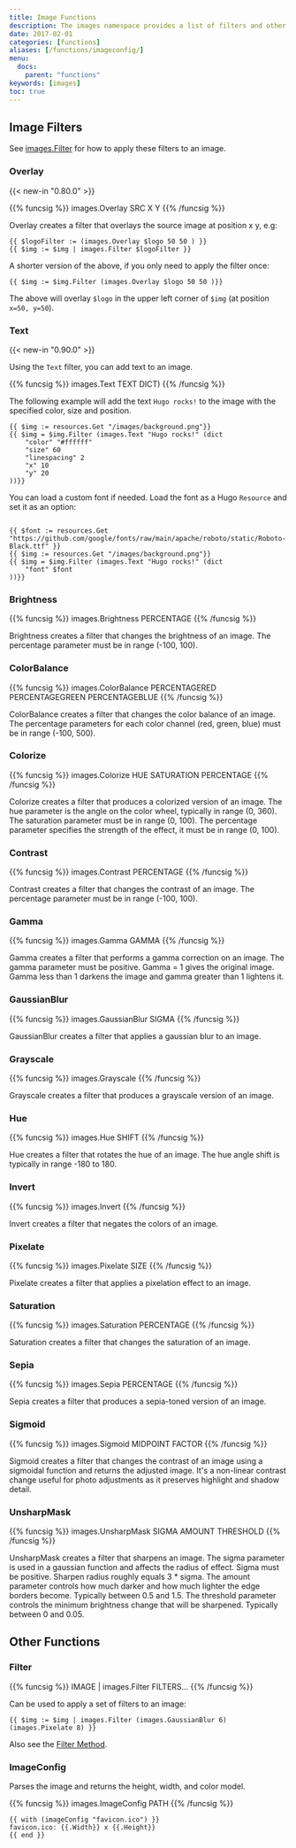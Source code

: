 ```yaml
---
title: Image Functions
description: The images namespace provides a list of filters and other image related functions.
date: 2017-02-01
categories: [functions]
aliases: [/functions/imageconfig/]
menu:
  docs:
    parent: "functions"
keywords: [images]
toc: true
---
```



## Image Filters

See [images.Filter](#filter) for how to apply these filters to an image.

### Overlay

{{< new-in "0.80.0" >}}

{{% funcsig %}}
images.Overlay SRC X Y
{{% /funcsig %}}

Overlay creates a filter that overlays the source image at position x y, e.g:


```go-html-template
{{ $logoFilter := (images.Overlay $logo 50 50 ) }}
{{ $img := $img | images.Filter $logoFilter }}
```

A shorter version of the above, if you only need to apply the filter once:

```go-html-template
{{ $img := $img.Filter (images.Overlay $logo 50 50 )}}
```

The above will overlay `$logo` in the upper left corner of `$img` (at position `x=50, y=50`).

### Text

{{< new-in "0.90.0" >}}

Using the `Text` filter, you can add text to an image.

{{% funcsig %}}
images.Text TEXT DICT)
{{% /funcsig %}}

The following example will add the text `Hugo rocks!` to the image with the specified color, size and position.

```go-html-template
{{ $img := resources.Get "/images/background.png"}}
{{ $img = $img.Filter (images.Text "Hugo rocks!" (dict
    "color" "#ffffff"
    "size" 60
    "linespacing" 2
    "x" 10
    "y" 20
))}}
```

You can load a custom font if needed. Load the font as a Hugo `Resource` and set it as an option:

```go-html-template

{{ $font := resources.Get "https://github.com/google/fonts/raw/main/apache/roboto/static/Roboto-Black.ttf" }}
{{ $img := resources.Get "/images/background.png"}}
{{ $img = $img.Filter (images.Text "Hugo rocks!" (dict
    "font" $font
))}}
```


### Brightness

{{% funcsig %}}
images.Brightness PERCENTAGE
{{% /funcsig %}}

Brightness creates a filter that changes the brightness of an image.
The percentage parameter must be in range (-100, 100).

### ColorBalance

{{% funcsig %}}
images.ColorBalance PERCENTAGERED PERCENTAGEGREEN PERCENTAGEBLUE
{{% /funcsig %}}

ColorBalance creates a filter that changes the color balance of an image.
The percentage parameters for each color channel (red, green, blue) must be in range (-100, 500).

### Colorize

{{% funcsig %}}
images.Colorize HUE SATURATION PERCENTAGE
{{% /funcsig %}}

Colorize creates a filter that produces a colorized version of an image.
The hue parameter is the angle on the color wheel, typically in range (0, 360).
The saturation parameter must be in range (0, 100).
The percentage parameter specifies the strength of the effect, it must be in range (0, 100).

### Contrast

{{% funcsig %}}
images.Contrast PERCENTAGE
{{% /funcsig %}}

Contrast creates a filter that changes the contrast of an image.
The percentage parameter must be in range (-100, 100).

### Gamma

{{% funcsig %}}
images.Gamma GAMMA
{{% /funcsig %}}

Gamma creates a filter that performs a gamma correction on an image.
The gamma parameter must be positive. Gamma = 1 gives the original image.
Gamma less than 1 darkens the image and gamma greater than 1 lightens it.

### GaussianBlur

{{% funcsig %}}
images.GaussianBlur SIGMA
{{% /funcsig %}}

GaussianBlur creates a filter that applies a gaussian blur to an image.

### Grayscale

{{% funcsig %}}
images.Grayscale
{{% /funcsig %}}

Grayscale creates a filter that produces a grayscale version of an image.

### Hue

{{% funcsig %}}
images.Hue SHIFT
{{% /funcsig %}}

Hue creates a filter that rotates the hue of an image.
The hue angle shift is typically in range -180 to 180.

### Invert

{{% funcsig %}}
images.Invert
{{% /funcsig %}}

Invert creates a filter that negates the colors of an image.

### Pixelate

{{% funcsig %}}
images.Pixelate SIZE
{{% /funcsig %}}

Pixelate creates a filter that applies a pixelation effect to an image.

### Saturation

{{% funcsig %}}
images.Saturation PERCENTAGE
{{% /funcsig %}}

Saturation creates a filter that changes the saturation of an image.

### Sepia

{{% funcsig %}}
images.Sepia PERCENTAGE
{{% /funcsig %}}

Sepia creates a filter that produces a sepia-toned version of an image.

### Sigmoid

{{% funcsig %}}
images.Sigmoid MIDPOINT FACTOR
{{% /funcsig %}}

Sigmoid creates a filter that changes the contrast of an image using a sigmoidal function and returns the adjusted image.
It's a non-linear contrast change useful for photo adjustments as it preserves highlight and shadow detail.

### UnsharpMask

{{% funcsig %}}
images.UnsharpMask SIGMA AMOUNT THRESHOLD
{{% /funcsig %}}

UnsharpMask creates a filter that sharpens an image.
The sigma parameter is used in a gaussian function and affects the radius of effect.
Sigma must be positive. Sharpen radius roughly equals 3 * sigma.
The amount parameter controls how much darker and how much lighter the edge borders become. Typically between 0.5 and 1.5.
The threshold parameter controls the minimum brightness change that will be sharpened. Typically between 0 and 0.05.

## Other Functions

### Filter

{{% funcsig %}}
IMAGE | images.Filter FILTERS...
{{% /funcsig %}}

Can be used to apply a set of filters to an image:

```go-html-template
{{ $img := $img | images.Filter (images.GaussianBlur 6) (images.Pixelate 8) }}
```

Also see the [Filter Method](/content-management/image-processing/#filter).

### ImageConfig

Parses the image and returns the height, width, and color model.

{{% funcsig %}}
images.ImageConfig PATH
{{% /funcsig %}}

```go-html-template
{{ with (imageConfig "favicon.ico") }}
favicon.ico: {{.Width}} x {{.Height}}
{{ end }}
```
